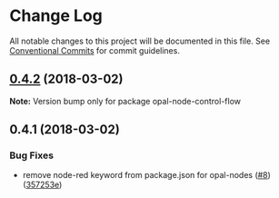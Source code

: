 # Change Log

All notable changes to this project will be documented in this file.
See [Conventional Commits](https://conventionalcommits.org) for commit guidelines.

<a name="0.4.2"></a>
## [0.4.2](https://github.com/telligro/opal-nodes/compare/opal-node-control-flow@0.4.1...opal-node-control-flow@0.4.2) (2018-03-02)





**Note:** Version bump only for package opal-node-control-flow

<a name="0.4.1"></a>
## 0.4.1 (2018-03-02)


### Bug Fixes

* remove node-red keyword from package.json for opal-nodes ([#8](https://github.com/telligro/opal-nodes/issues/8)) ([357253e](https://github.com/telligro/opal-nodes/commit/357253e))
